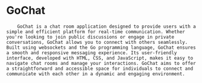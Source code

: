 # GoChat
        GoChat is a chat room application designed to provide users with a simple and efficient platform for real-time communication. Whether you're looking to join public discussions or engage in private conversations, GoChat allows you to connect with others seamlessly. Built using websockets and the Go programming language, GoChat ensures a smooth and responsive messaging experience. Its user-friendly interface, developed with HTML, CSS, and JavaScript, makes it easy to navigate chat rooms and manage your interactions. GoChat aims to offer a straightforward and accessible space for individuals to connect and communicate with each other in a dynamic and engaging environment.
